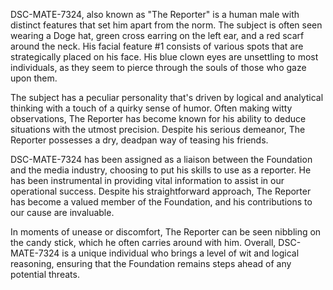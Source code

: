 DSC-MATE-7324, also known as "The Reporter" is a human male with distinct features that set him apart from the norm. The subject is often seen wearing a Doge hat, green cross earring on the left ear, and a red scarf around the neck. His facial feature #1 consists of various spots that are strategically placed on his face. His blue clown eyes are unsettling to most individuals, as they seem to pierce through the souls of those who gaze upon them.

The subject has a peculiar personality that's driven by logical and analytical thinking with a touch of a quirky sense of humor. Often making witty observations, The Reporter has become known for his ability to deduce situations with the utmost precision. Despite his serious demeanor, The Reporter possesses a dry, deadpan way of teasing his friends.

DSC-MATE-7324 has been assigned as a liaison between the Foundation and the media industry, choosing to put his skills to use as a reporter. He has been instrumental in providing vital information to assist in our operational success. Despite his straightforward approach, The Reporter has become a valued member of the Foundation, and his contributions to our cause are invaluable.

In moments of unease or discomfort, The Reporter can be seen nibbling on the candy stick, which he often carries around with him. Overall, DSC-MATE-7324 is a unique individual who brings a level of wit and logical reasoning, ensuring that the Foundation remains steps ahead of any potential threats.